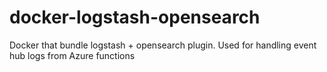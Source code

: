# docker-logstash-opensearch
Docker that bundle logstash + opensearch plugin. Used for handling event hub logs from Azure functions
